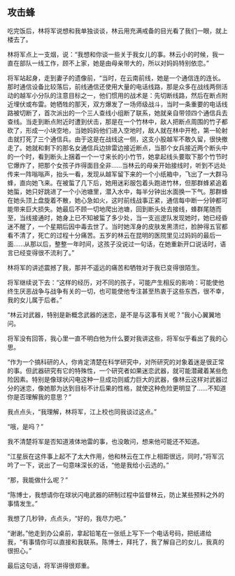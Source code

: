 ## 攻击蜂

  吃完饭后，林将军说想和我单独谈谈，林云用充满戒备的目光看了我们一眼，就上楼去了。

  林将军点上一支烟，说：“我想和你谈一些关于我女儿的事。林云小的时候，我一直在部队一线工作，顾不上家，她是由母亲带大的，所以对妈妈特别依恋。”

  将军站起身，走到妻子的遗像前，“当时，在云南前线，她是一个通信连的连长。那时通信设备比较落后，前线通信还使用大量的电话线路，那是众多在战线两侧活动的越军小分队的注意目标之一，他们惯用的战术是：先切断线路，然后在断点附近埋伏或布雷。她牺牲的那天，双方爆发了一场师级战斗，当时一条重要的电话线路被切断了，首次派出的一个三人查线小组断了联系，她就亲自带领四个通信兵去查线。当走到断点附近时遭到伏击，那是在一个竹林中，敌人把断点周围的竹子都砍了，形成一小块空地，当她妈妈他们进入空地时，敌人就在林中开枪，第一轮射击就打死了三个通信兵。由于这是在战线这一侧，这支小股越军不敢久留，很快撤走了。她就和剩下的那名女通信兵边排雷边接近断点，当那个女兵接近两个断头中的一个时，看到断头上捆着一个一寸来长的小竹节，她拿起线头要取下那个竹节时它爆炸了，把那个女孩子炸得面目全非……当林云的母亲开始接线时，听到不远处传来一阵嗡嗡声，抬头一看，发现从越军留下来的一个小纸箱中，飞出了一大群马蜂，直向她飞来。在被蜇了几下后，她用迷彩服包着头跑进竹林，但那群蜂紧追着她蜇，她只好跳进了一个小池塘里，潜入水中，每半分钟出水面换一下气。那群蜂在她头顶上盘旋着不散，她心急如火，这时前线战事正紧，通信每中断一分钟都可能带来巨大损失。她最后不顾一切地爬出池塘，回到断头处去接线，蜂群尾随而至，当线接通时，她身上已不知被蜇了多少处，当一支巡逻队发现她时，她已经昏迷不醒了，一个星期后因中毒去世了。当时她浑身的皮肤发黑溃烂，脸肿得五官都看不清了，死亡的过程十分痛苦。五岁的林云在昆明的医院里见过妈妈的最后一面……从那以后，整整一年时间，这孩子没说过一句话，在她重新开口说话时，语言已经变得很不流利了。”

  林将军的讲述震撼了我，那并不遥远的痛苦和牺牲对于我已变得很陌生。

  将军继续说下去：“这样的经历，对不同的孩子，可能产生相反的影响：可能使他终生厌恶战争与战争有关的一切，也可能使他专注甚至热衷于这些东西，很不幸，我的女儿属于后者。”

  “林云对武器，特别是新概念武器的迷恋，是不是与这事有关呢？”我小心翼翼地问。

  将军没有回答，我心里一直不明白他为什么要对我讲这些，将军似乎看出了我的心思。

  “作为一个搞科研的人，你肯定清楚在科学研究中，对所研究的对象着迷是很正常的事。但武器研究有它的特殊性，一个研究者如果迷恋武器，就可能潜藏着某些危险因素。特别是像球状闪电这种一旦成功则威力巨大的武器，像林云这样对武器过分的迷恋，像她那为达到目标不计后果的性格，就使这种危险更明显了……不知道你是否理解我的意思？”

  我点点头，“我理解，林将军，江上校也同我谈过这点。”

  “哦，是吗？”

  我不清楚将军是否知道液体地雷的事，也没敢问，想来他可能还不知道。

  “江星辰在这件事上起不了太大作用，他和林云在工作上相距很远，同时，”将军沉吟了一下，说出了一句意味深长的话，“他是我给小云选的。”

  “那，我能做什么呢？”

  “陈博士，我想请你在球状闪电武器的研制过程中监督林云，防止某些预料之外的事情发生。”

  我想了几秒钟，点点头，“好的，我尽力吧。”

  “谢谢。”他走到办公桌前，拿起铅笔在一张纸上写下一个电话号码，把纸递给我，“有事情你可以直接和我联系。陈博士，拜托了，我了解自己的女儿，我真的很担心。”

  最后这句话，将军讲得很郑重。